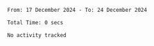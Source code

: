 <!--START_SECTION:waka-->

```txt
From: 17 December 2024 - To: 24 December 2024

Total Time: 0 secs

No activity tracked
```

<!--END_SECTION:waka-->

